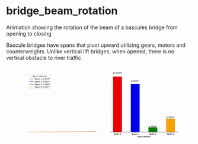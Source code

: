 # bridge_beam_rotation
Animation showing the rotation of the beam of a bascules bridge from opening to closing

Bascule bridges have spans that pivot upward utilizing gears, motors and counterweights. Unlike vertical lift bridges, when opened, there is no vertical obstacle to river traffic


![](beam_rotation.gif)

